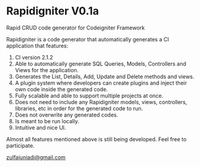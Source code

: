 Rapidigniter V0.1a
==================

Rapid CRUD code generator for Codeigniter Framework

Rapidigniter is a code generator that automatically generates a CI application that features: 
1) CI version 2.1.2
2) Able to automatically generate SQL Queries, Models, Controllers and Views for the application.
3) Generates the List, Details, Add, Update and Delete methods and views.
4) A plugin system where developers can create plugins and inject their own code inside the generated code.
5) Fully scalable and able to support multiple projects at once.
6) Does not need to include any Rapidigniter models, views, controllers, libraries, etc in order for the generated code to run.
7) Does not overwrite any generated codes.
8) Is meant to be run locally. 
9) Intuitive and nice UI.

Almost all features mentioned above is still being developed. Feel free to participate.

zulfajuniadi@gmail.com